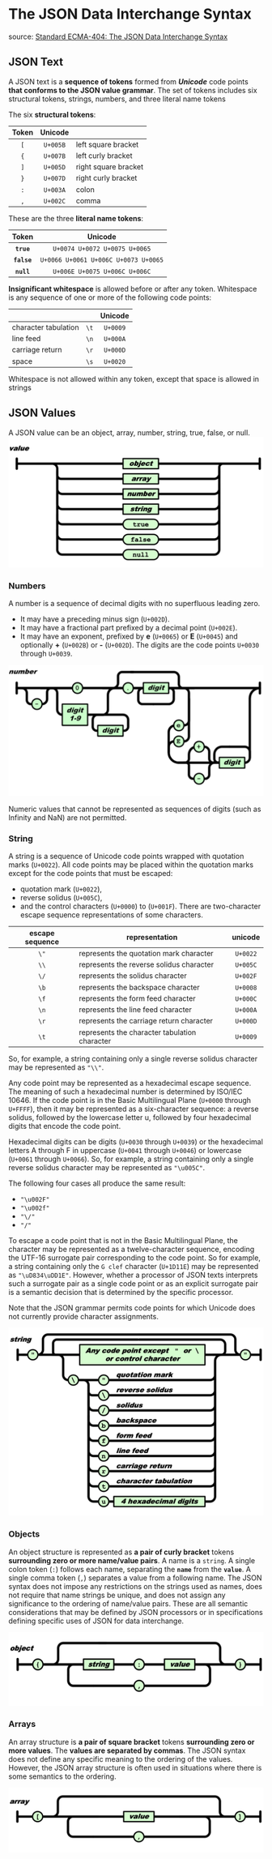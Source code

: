 # The JSON Data Interchange Syntax

source: [Standard ECMA-404: The JSON Data Interchange Syntax](http://www.ecma-international.org/publications/standards/Ecma-404.htm)

## JSON Text

A JSON text is a **sequence of tokens** formed from **_Unicode_** code points **that conforms to the JSON value grammar**.
The set of tokens includes six structural tokens, strings, numbers, and three literal name tokens

The six **structural tokens**:

| Token | Unicode  |                      |
| :---: | :------: | :------------------- |
|  `[`  | `U+005B` | left square bracket  |
|  `{`  | `U+007B` | left curly bracket   |
|  `]`  | `U+005D` | right square bracket |
|  `}`  | `U+007D` | right curly bracket  |
|  `:`  | `U+003A` | colon                |
|  `,`  | `U+002C` | comma                |

These are the three **literal name tokens**:

|    Token    |               Unicode                |
| :---------: | :----------------------------------: |
| **`true`**  |    `U+0074 U+0072 U+0075 U+0065`     |
| **`false`** | `U+0066 U+0061 U+006C U+0073 U+0065` |
| **`null`**  |    `U+006E U+0075 U+006C U+006C`     |

**Insignificant whitespace** is allowed before or after any token. Whitespace is any sequence of one or more of the following code points:

|                      |      | Unicode  |
| :------------------- | :--: | :------: |
| character tabulation | `\t` | `U+0009` |
| line feed            | `\n` | `U+000A` |
| carriage return      | `\r` | `U+000D` |
| space                | `\s` | `U+0020` |

Whitespace is not allowed within any token, except that space is allowed in strings

## JSON Values

A JSON value can be an object, array, number, string, true, false, or null.
![json values](/media/value.png)

### Numbers

A number is a sequence of decimal digits with no superfluous leading zero.

- It may have a preceding minus sign (`U+002D`).
- It may have a fractional part prefixed by a decimal point (`U+002E`).
- It may have an exponent, prefixed by **e** (`U+0065`) or **E** (`U+0045`) and optionally **+** (`U+002B`) or **-** (`U+002D`). The digits are the code points `U+0030` through `U+0039`.

![json number](/media/number.png)

Numeric values that cannot be represented as sequences of digits (such as Infinity and NaN)
are not permitted.

### String

A string is a sequence of Unicode code points wrapped with quotation marks (`U+0022`).
All code points may be placed within the quotation marks except for the code points
that must be escaped:

- quotation mark (`U+0022`),
- reverse solidus (`U+005C`),
- and the control characters (`U+0000`) to (`U+001F`).
  There are two-character escape sequence representations of some characters.

| escape sequence | representation                                | unicode  |
| :-------------: | --------------------------------------------- | :------: |
|      `\"`       | represents the quotation mark character       | `U+0022` |
|      `\\`       | represents the reverse solidus character      | `U+005C` |
|      `\/`       | represents the solidus character              | `U+002F` |
|      `\b`       | represents the backspace character            | `U+0008` |
|      `\f`       | represents the form feed character            | `U+000C` |
|      `\n`       | represents the line feed character            | `U+000A` |
|      `\r`       | represents the carriage return character      | `U+000D` |
|      `\t`       | represents the character tabulation character | `U+0009` |

So, for example, a string containing only a single reverse solidus character
may be represented as `"\\"`.

Any code point may be represented as a hexadecimal escape sequence. The meaning of such a hexadecimal number is determined by ISO/IEC 10646. If the code point is in the Basic Multilingual Plane (`U+0000` through `U+FFFF`), then it may be represented as a six-character sequence: a reverse solidus, followed by the lowercase letter u, followed by four hexadecimal digits that encode the code point.

Hexadecimal digits can be digits (`U+0030` through `U+0039`) or the hexadecimal letters A through F in uppercase (`U+0041` through `U+0046`) or lowercase (`U+0061` through `U+0066`). So, for example, a string containing only a single reverse solidus character may be represented as `"\u005C"`.

The following four cases all produce the same result:

- `"\u002F"`
- `"\u002f"`
- `"\/"`
- `"/"`

To escape a code point that is not in the Basic Multilingual Plane, the character may be represented as a twelve-character sequence, encoding the UTF-16 surrogate pair corresponding to the code point.
So for example, a string containing only the `G clef` character (`U+1D11E`) may be represented as `"\uD834\uDD1E"`.
However, whether a processor of JSON texts interprets such a surrogate pair as a single code point or as an explicit surrogate pair is a semantic decision that is determined by the specific processor.

Note that the JSON grammar permits code points for which Unicode does not currently provide character assignments.

![string](/media/string.png)

### Objects

An object structure is represented as **a pair of curly bracket** tokens **surrounding zero or more name/value pairs**.
A name is a `string`.
A single colon token (`:`) follows each name, separating the **`name`** from the **`value`**.
A single comma token (`,`) separates a value from a following name.
The JSON syntax does not impose any restrictions on the strings used as names, does not require that name strings be unique, and does not assign any significance to the ordering of name/value pairs.
These are all semantic considerations that may be defined by JSON processors or in specifications defining specific uses of JSON for data interchange.

![object](/media/object.png)

### Arrays

An array structure is **a pair of square bracket** tokens **surrounding zero or more values**.
The **values are separated by commas**.
The JSON syntax does not define any specific meaning to the ordering of the values. However, the JSON array structure is often used in situations where there is some semantics to the ordering.

![array](/media/array.png)

